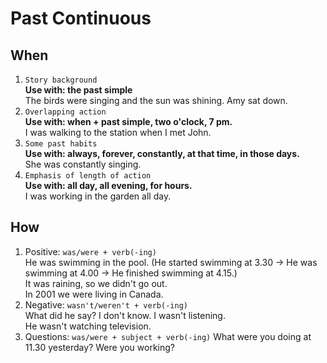 # Past Continuous
## When
1. `Story background`  
<b>Use with: the past simple</b>  
The birds were singing and the sun was shining. Amy sat down.
2. `Overlapping action`  
<b>Use with: when + past simple, two o'clock, 7 pm.</b>  
I was walking to the station when I met John.
3. `Some past habits`  
<b>Use with: always, forever, constantly, at that time, in those days.</b>  
She was constantly singing.
4. `Emphasis of length of action`  
<b>Use with: all day, all evening, for hours.</b>  
I was working in the garden all day.
## How
1. Positive: `was/were + verb(-ing)`  
He was swimming in the pool. (He started swimming at 3.30 -> He was swimming at 4.00 -> He finished swimming at 4.15.)  
It was raining, so we didn't go out.  
In 2001 we were living in Canada.
2. Negative: `wasn't/weren't + verb(-ing)`  
What did he say? I don't know. I wasn't listening.  
He wasn't watching television.
3. Questions: `was/were + subject + verb(-ing)`
What were you doing at 11.30 yesterday? Were you working?
